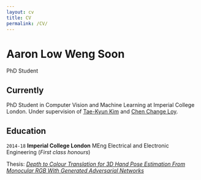 ```yaml
---
layout: cv
title: CV
permalink: /CV/
---
```

# Aaron Low Weng Soon
PhD Student

<!--
<div id="webaddress">
<a href="aaronlws95@gmail.com">aaronlws95@gmail.com</a>
| <a href="https://aaronlws95.github.io">website</a>
</div>
-->

## Currently

PhD Student in Computer Vision and Machine Learning at Imperial College London. Under supervision of [Tae-Kyun Kim](https://sites.google.com/view/tkkim/) and [Chen Change Loy](http://personal.ie.cuhk.edu.hk/~ccloy/).

## Education

`2014-18`
__Imperial College London__ MEng Electrical and Electronic Engineering (_First class honours_) 

Thesis: [_Depth to Colour Translation for 3D Hand Pose Estimation From
Monocular RGB With Generated Adversarial Networks_](https://labicvl.github.io/docs/thesis/MEng_thesis/awl14.pdf)



<!-- ### Footer

Last updated: December 2018 -->